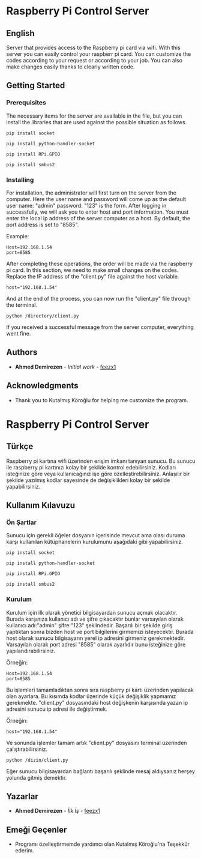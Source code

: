 # Raspberry Pi Control Server

## English

Server that provides access to the Raspberry pi card via wifi. With this server you can easily control your raspberr pi card. You can customize the codes according to your request or according to your job. You can also make changes easily thanks to clearly written code.

## Getting Started

### Prerequisites

The necessary items for the server are available in the file, but you can install the libraries that are used against the possible situation as follows.

```
pip install socket

pip install python-handler-socket

pip install RPi.GPIO

pip install smbus2
```

### Installing


For installation, the administrator will first turn on the server from the computer. Here the user name and password will come up as the default user name: "admin" password: "123" is the form.
After logging in successfully, we will ask you to enter host and port information. You must enter the local ip address of the server computer as a host. By default, the port address is set to "8585".

Example:
```
Host=192.168.1.54
port=8585
```

After completing these operations, the order will be made via the raspberry pi card. In this section, we need to make small changes on the codes. Replace the IP address of the "client.py" file against the host variable.

```
host="192.168.1.54"
```

And at the end of the process, you can now run the "client.py" file through the terminal.
```
python /directory/client.py
```
If you received a successful message from the server computer, everything went fine.

## Authors

* **Ahmed Demirezen** - *Initial work* - [feezx1](https://github.com/feezx1)

## Acknowledgments

* Thank you to Kutalmış Köroğlu for helping me customize the program.

# Raspberry Pi Control Server

## Türkçe

Raspberry pi kartına wifi üzerinden erişim imkanı tanıyan sunucu. Bu sunucu ile raspberry pi kartınızı kolay bir şekilde kontrol edebilirsiniz. Kodları isteğinize göre veya kullanıcağınız işe göre özelleştirebilirsiniz. Anlaşılır bir şekilde yazılmış kodlar sayesinde de değişiklikleri kolay bir şekilde yapabilirsiniz. 

## Kullanım Kılavuzu

### Ön Şartlar

Sunucu için gerekli öğeler dosyanın içerisinde mevcut ama olası duruma karşı kullanılan kütüphanelerin kurulumunu aşağıdaki gibi yapabilirsiniz.

```
pip install socket

pip install python-handler-socket

pip install RPi.GPIO

pip install smbus2
```

### Kurulum

Kurulum için ilk olarak yönetici bilgisayardan sunucu açmak olacaktır. Burada karşınıza kullanıcı adı ve şifre çıkacaktır bunlar varsayılan olarak kullanıcı adı:"admin" şifre:"123" şeklindedir.
Başarılı bir şekilde giriş yaptıktan sonra bizden host ve port bilgilerini girmemizi isteyecektir. Burada host olarak sunucu bilgisayarın yerel ip adresini girmeniz gerekmektedir. Varsayılan olarak port adresi "8585" olarak ayarlıdır bunu isteğinize göre yapılandırabilirsiniz.

Örneğin:
```
Host=192.168.1.54
port=8585
```

Bu işlemleri tamamladıktan sonra sıra raspberry pi kartı üzerinden yapılacak olan ayarlara. Bu kısımda kodlar üzerinde küçük değişiklik yapmamız gerekmekte. "client.py" dosyasındaki host değişkenin karşısında yazan ip adresini sunucu ip adresi ile değiştirmek.

Örneğin:
```
host="192.168.1.54"
```

Ve sonunda işlemler tamam artık "client.py" dosyasını terminal üzerinden çalıştırabilirsiniz.
```
python /dizin/client.py 
```
Eğer sunucu bilgisayardan bağlantı başarılı şeklinde mesaj aldıysanız herşey yolunda gitmiş demektir.

## Yazarlar

* **Ahmed Demirezen** - *İlk İş* - [feezx1](https://github.com/feezx1)

## Emeği Geçenler

* Programı özelleştirmemde yardımcı olan Kutalmış Köroğlu'na Teşekkür ederim.

